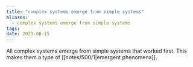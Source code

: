 ```yaml
---
title: "complex systems emerge from simple systems"
aliases:
  - complex systems emerge from simple systems
tags:
date: 2023-08-15
---
```


All complex systems emerge from simple systems that worked first. This makes them a type of [[notes/500/1|emergent phenomena]]. 